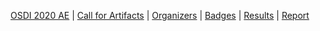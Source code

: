 [OSDI 2020 AE](index.html) \| [Call for Artifacts](call.html) \| [Organizers](organizers.html) \|
[Badges](badges.html) \| [Results](results.html) \| [Report](report.html)